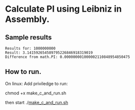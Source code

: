 # Calculate PI using Leibniz in Assembly.

## Sample results
```
Results for: 1000000000
Result: 3.141592654589795226846918319019
Difference from math.PI: 0.000000001000002110848954850475
```
## How to run.
On linux:
Add priviledge to run:<br>

chmod +x make_c_and_run.sh

then start
./[make_c_and_run.sh](make_c_and_run.sh)